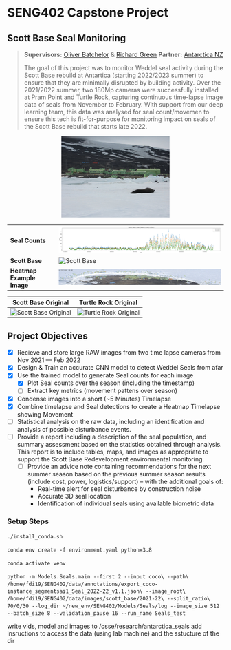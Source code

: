 # SENG402 Capstone Project
## Scott Base Seal Monitoring
> **Supervisors:** [Oliver Batchelor](https://ucvision.org.nz/oliver-batchelor/) & [Richard Green](https://www.canterbury.ac.nz/engineering/contact-us/people/richard-green.html)
> **Partner:** [Antarctica NZ](https://www.google.com/search?client=safari&rls=en&q=antarctica%20nz&ie=UTF-8&oe=UTF-8)
> 
> The goal of this project was to monitor Weddel seal activity during the Scott Base rebuild at Antartica (starting 2022/2023 summer) to ensure that they are minimally disrupted by building activity. Over the 2021/2022 summer, two 180Mp cameras were successfully installed at Pram Point and Turtle Rock, capturing continuous time-lapse image data of seals from November to February. With support from our deep learning team, this data was analysed for seal count/movemen to ensure this tech is fit-for-purpose for monitoring impact on seals of the Scott Base rebuild that starts late 2022.

<p align="center"><img width="50%" src="data/figures/weddell%20seal.jpeg"></p>

|  |  |
|--|--|
| **Seal Counts** | ![Seal Counts](/data/figures/Seal_Counts.png) |
| **Scott Base** | ![Scott Base](/data/figures/scott_base.jpg) |
| **Heatmap Example Image** | ![Heatmap](/data/figures/heatmap.png) |

|**Scott Base Original**|**Turtle Rock Original**|
|--|--|
|![Scott Base Original](/data/figures/og_scott_base.png)|![Turtle Rock Original](/data/figures/og_turtle_rock.png)|


## Project Objectives
 - [x] Recieve and store large RAW images from two time lapse cameras from Nov 2021 — Feb 2022
 - [x] Design & Train an accurate CNN model to detect Weddel Seals from afar
 - [x] Use the trained model to generate Seal counts for each image
	 - [x] Plot Seal counts over the season (including the timestamp)
	 - [ ] Extract key metrics (movement pattens over season)
 - [x] Condense images into a short (~5 Minutes) Timelapse
 - [x] Combine timelapse and Seal detections to create a Heatmap Timelapse showing Movement
 - [ ] Statistical analysis on the raw data, including an identification and analysis of possible disturbance events.
 - [ ] Provide a report including a description of the seal population, and summary assessment based on the statistics obtained through analysis. This report is to include tables, maps, and images as appropriate to support the Scott Base Redevelopment environmental monitoring.
	 - [ ] Provide an advice note containing recommendations for the next summer season based on the previous summer season results (include cost, power, logistics/support) – with the additional goals of:
		 - Real-time alert for seal disturbance by construction noise
		 - Accurate 3D seal location
		 - Identification of individual seals using available biometric data


### Setup Steps

`./install_conda.sh`

`conda env create -f environment.yaml python=3.8`

`conda activate venv`

`python -m Models.Seals.main --first 2 --input coco\ --path\ /home/fdi19/SENG402/data/annotations/export_coco-instance_segmentsai1_Seal_2022-22_v1.1.json\ --image_root\ /home/fdi19/SENG402/data/images/scott_base/2021-22\ --split_ratio\ 70/0/30 --log_dir ~/new_env/SENG402/Models/Seals/log --image_size 512 --batch_size 8 --validation_pause 16 --run_name Seals_test`

write vids, model and images to /csse/research/antarctica_seals
add insructions to access the data (using lab machine) and the sstucture of the dir